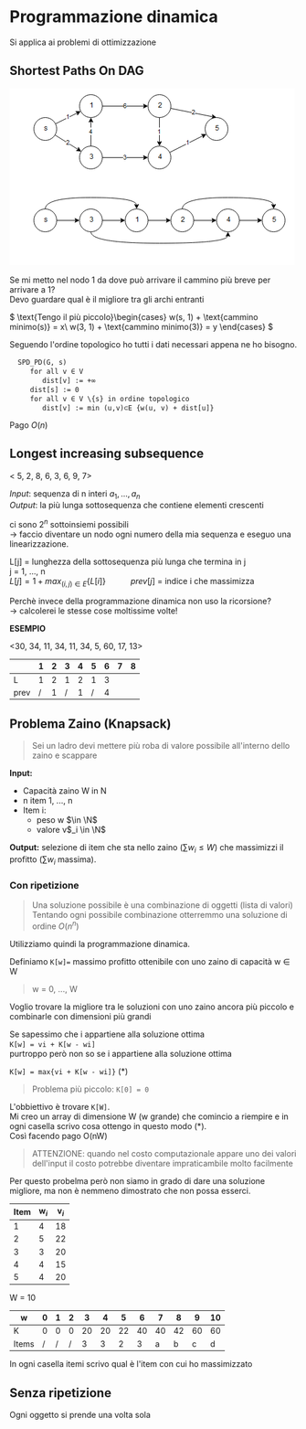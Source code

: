 # Programmazione dinamica

Si applica ai problemi di ottimizzazione

## Shortest Paths On DAG

![](\images/pd_dag.png)

Se mi metto nel nodo 1 da dove può arrivare il cammino più breve per arrivare a 1?  
Devo guardare qual è il migliore tra gli archi entranti

$
\text{Tengo il più piccolo}\begin{cases}
   w(s, 1) + \text{cammino minimo(s)} = x\\
   w(3, 1) + \text{cammino minimo(3)} = y
\end{cases} 
$

Seguendo l'ordine topologico ho tutti i dati necessari appena ne ho bisogno.

      SPD_PD(G, s)
         for all v ∈ V
            dist[v] := +∞
         dist[s] := 0
         for all v ∈ V \{s} in ordine topologico
            dist[v] := min (u,v)⊂E {w(u, v) + dist[u]}

Pago $O(n)$

## Longest increasing subsequence

< 5, 2, 8, 6, 3, 6, 9, 7>

*Input*: sequenza di n interi $a_1,..., a_n$  
*Output*: la più lunga sottosequenza che contiene elementi crescenti

ci sono $2^n$ sottoinsiemi possibili  
$\rightarrow$ faccio diventare un nodo ogni numero della mia sequenza e eseguo una linearizzazione.


L[j] = lunghezza della sottosequenza più lunga che termina in j  
j = 1, ..., n  
$L[j] = 1 + max_{(i, j)\in E} \{L[i]\}$ &nbsp; &nbsp; &nbsp; &nbsp; &nbsp; $prev[j]$ = indice i che massimizza

Perchè invece della programmazione dinamica non uso la ricorsione?  
$\rightarrow$ calcolerei le stesse cose moltissime volte!

**ESEMPIO**

<30, 34, 11, 34, 11, 34, 5, 60, 17, 13>

| <br> | 1   | 2   | 3   | 4   | 5   | 6   | 7   | 8   |
| ---- | --- | --- | --- | --- | --- | --- | --- | --- |
| L    | 1   | 2   | 1   | 2   | 1   | 3   |
| prev | /   | 1   | /   | 1   | /   | 4   |

## Problema Zaino (Knapsack) 

>Sei un ladro devi mettere più roba di valore possibile all'interno dello zaino e scappare

**Input:** 
* Capacità zaino W in N
* n item 1, ..., n
* Item i: 
  * peso w $\in \N$ 
  * valore v$_i \in \N$

**Output:** selezione di item che sta nello zaino ($\sum w_i \leq W$) che massimizzi il profitto ($\sum w_i$ massima).

### Con ripetizione

>Una soluzione possibile è una combinazione di oggetti (lista di valori)  
>Tentando ogni possibile combinazione otterremmo una soluzione di ordine $O(n^n)$

Utilizziamo quindi la programmazione dinamica.

Definiamo `K[w]=` massimo profitto ottenibile con uno zaino di capacità w $\in$ W
>w = 0, ..., W

Voglio trovare la migliore tra le soluzioni con uno zaino ancora più piccolo e combinarle con dimensioni più grandi

Se sapessimo che i appartiene alla soluzione ottima  
`K[w] = vi + K[w - wi]`  
purtroppo però non so se i appartiene alla soluzione ottima

`K[w] = max{vi + K[w - wi]}` (*)

>Problema più piccolo: `K[0] = 0`

L'obbiettivo è trovare `K[W]`.  
Mi creo un array di dimensione W (w grande) che comincio a riempire e in ogni casella scrivo cosa ottengo in questo modo (*).  
Così facendo pago O(nW) 
>ATTENZIONE: quando nel costo computazionale appare uno dei valori dell'input il costo potrebbe diventare impraticambile molto facilmente

Per questo probelma però non siamo in grado di dare una soluzione migliore, ma non è nemmeno dimostrato che non possa esserci.

 | Item | w$_i$ | v$_i$ |
 | ---- | ----- | ----- |
 | 1    | 4     | 18    |
 | 2    | 5     | 22    |
 | 3    | 3     | 20    |
 | 4    | 4     | 15    |
 | 5    | 4     | 20    |

W = 10


| w     | 0   | 1   | 2   | 3   | 4   | 5   | 6   | 7   | 8   | 9   | 10  |
| ----- | --- | --- | --- | --- | --- | --- | --- | --- | --- | --- | --- |
| K     | 0   | 0   | 0   | 20  | 20  | 22  | 40  | 40  | 42  | 60  | 60  |
| Items | /   | /   | /   | 3   | 3   | 2   | 3   | a   | b   | c   | d   |

In ogni casella itemi scrivo qual è l'item con cui ho massimizzato

## Senza ripetizione

Ogni oggetto si prende una volta sola